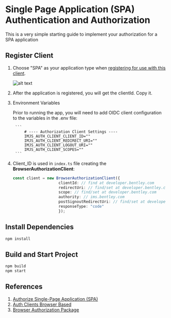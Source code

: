 # Single Page Application (SPA) Authentication and Authorization

This is a very simple starting guide to implement your authorization for a SPA application

## Register Client

1. Choose "SPA" as your application type when [registering for use with this client](https://developer.bentley.com/register/).

    ![alt text](RegisterSinglePageApplication.png)

2. After the application is registered, you will get the clientId. Copy it.

3. Environment Variables

    Prior to running the app, you will need to add OIDC client configuration to the variables in the .env file:

        ```
            # ---- Authorization Client Settings ----
            IMJS_AUTH_CLIENT_CLIENT_ID=""
            IMJS_AUTH_CLIENT_REDIRECT_URI=""
            IMJS_AUTH_CLIENT_LOGOUT_URI=""
            IMJS_AUTH_CLIENT_SCOPES=""
        ```

4. Client_ID is used in `index.ts` file creating the **BrowserAuthorizationClient**:

    ```typescript
    const client = new BrowserAuthorizationClient({
                        clientId: // find at developer.bentley.com
                        redirectUri: // find/set at developer.bentley.com
                        scope: // find/set at developer.bentley.com
                        authority: // ims.bentley.com
                        postSignoutRedirectUri: // find/set at developer.bentley.com (see note below)
                        responseType: "code"
                        });
    ```

## Install Dependencies

   ```sh
   npm install
   ```

## Build and Start Project

   ```sh  
   npm build
   npm start
   ```

## References

1. [Authorize Single-Page Application (SPA)](https://developer.bentley.com/tutorials/authorize-spa/)
2. [Auth Clients Browser Based](https://github.com/iTwin/auth-clients/blob/main/packages/browser/README.md)
3. [Browser Authorization Package](https://www.npmjs.com/package/@itwin/browser-authorization)